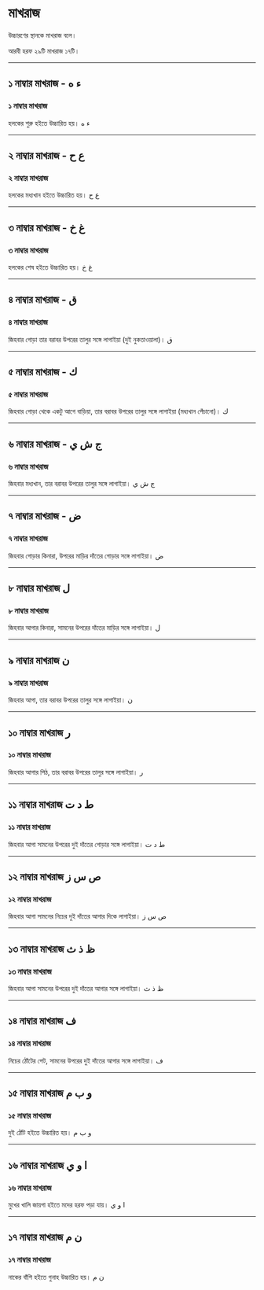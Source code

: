 # মাখরাজ
উচ্চারণের স্থানকে মাখরাজ বলে।

আরবী হরফ ২৯টি মাখরাজ ১৭টি।

---
## ১ নাম্বার মাখরাজ - ء ه
### ১ নাম্বার মাখরাজ
হলকের শুরু হইতে উচ্চারিত হয়।
ء ه

---

## ২ নাম্বার মাখরাজ - ع ح
### ২ নাম্বার মাখরাজ
হলকের মধ্যখান হইতে উচ্চারিত হয়।
ع  ح

---

## ৩ নাম্বার মাখরাজ - غ خ
### ৩ নাম্বার মাখরাজ
হলকের শেষ হইতে উচ্চারিত হয়।
غ خ

---

## ৪ নাম্বার মাখরাজ - ق
### ৪ নাম্বার মাখরাজ
জিহবার গোড়া তার বরাবর উপরের তালুর সঙ্গে লাগাইয়া (দুই নুকতাওয়ালা)।
ق

---

## ৫ নাম্বার মাখরাজ - ك
### ৫ নাম্বার মাখরাজ
জিহবার গোড়া থেকে একটু আগে বাড়িয়া, তার বরাবর উপরের তালুর সঙ্গে লাগাইয়া (মধ্যখান পেঁচানো)।
ك

---

## ৬ নাম্বার মাখরাজ - ج ش ي
### ৬ নাম্বার মাখরাজ

জিহবার মধ্যখান, তার বরাবর উপরের তালুর সঙ্গে লাগাইয়া।
ج  ش  ي

---

## ৭ নাম্বার মাখরাজ - ض
### ৭ নাম্বার মাখরাজ
জিহবার গোড়ার কিনারা, উপরের মাড়ির দাঁতের গোড়ার সঙ্গে লাগাইয়া।
ض

---

## ৮ নাম্বার মাখরাজ ل
### ৮ নাম্বার মাখরাজ
জিহবার আগার কিনারা, সামনের উপরের দাঁতের মাড়ির সঙ্গে লাগাইয়া।
ل

---

## ৯ নাম্বার মাখরাজ ن
### ৯ নাম্বার মাখরাজ
জিহবার আগা, তার বরাবর উপরের তালুর সঙ্গে লাগাইয়া।
ن

---

## ১০ নাম্বার মাখরাজ ر
### ১০ নাম্বার মাখরাজ
জিহবার আগার পিঠ, তার বরাবর উপরের তালুর সঙ্গে লাগাইয়া।
ر

---

## ১১ নাম্বার মাখরাজ ط د ت
### ১১ নাম্বার মাখরাজ
জিহবার আগা সামনের উপরের দুই দাঁতের গোড়ার সঙ্গে লাগাইয়া। 
ط د ت

---

## ১২ নাম্বার মাখরাজ ص س ز
### ১২ নাম্বার মাখরাজ
জিহবার আগা সামনের নিচের দুই দাঁতের আগার দিকে লাগাইয়া। 
ص س ز

---

## ১৩ নাম্বার মাখরাজ ظ ذ ث
### ১৩ নাম্বার মাখরাজ
জিহবার আগা সামনের উপরের দুই দাঁতের আগার সঙ্গে লাগাইয়া। 
ظ ذ ث

---

## ১৪ নাম্বার মাখরাজ ف
### ১৪ নাম্বার মাখরাজ
নিচের ঠোঁটের পেট, সামনের উপরের দুই দাঁতের আগার সঙ্গে লাগাইয়া।
ف

---

## ১৫ নাম্বার মাখরাজ و ب م
### ১৫ নাম্বার মাখরাজ
দুই ঠোঁট হইতে উচ্চারিত হয়।
و ب م

---

## ১৬ নাম্বার মাখরাজ ا و ي
### ১৬ নাম্বার মাখরাজ
মুখের খালি জায়গা হইতে মদের হরফ পড়া যায়।
ا و ي

---

## ১৭ নাম্বার মাখরাজ ن م
### ১৭ নাম্বার মাখরাজ
নাকের বাঁশি হইতে গুনাহ উচ্চারিত হয়।
ن م